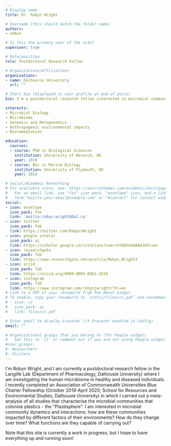 ```yaml
---
# Display name
title: Dr. Robyn Wright

# Username (this should match the folder name)
authors:
- admin

# Is this the primary user of the site?
superuser: true

# Role/position
role: Postdoctoral Research Fellow

# Organizations/Affiliations
organizations:
- name: Dalhousie University
  url: ""

# Short bio (displayed in user profile at end of posts)
bio: I'm a postdoctoral research fellow interested in microbial community dynamics and interactions.

interests:
- Microbial Ecology
- Microbiome
- Genomics and Metagenomics
- Anthropogenic environmental impacts
- Bioremediation

education:
  courses:
  - course: PhD in Biological Sciences
    institution: University of Warwick, UK
    year: 2019
  - course: BSc in Marine Biology
    institution: University of Plymouth, UK
    year: 2013

# Social/Academic Networking
# For available icons, see: https://sourcethemes.com/academic/docs/page-builder/#icons
#   For an email link, use "fas" icon pack, "envelope" icon, and a link in the
#   form "mailto:your-email@example.com" or "#contact" for contact widget.
social:
- icon: envelope
  icon_pack: fas
  link: 'mailto:robyn.wright@dal.ca'
- icon: twitter
  icon_pack: fab
  link: https://twitter.com/RobynJWright
- icon: google-scholar
  icon_pack: ai
  link: https://scholar.google.ca/citations?user=VtEQhX4AAAAJ&hl=en
- icon: researchgate
  icon_pack: fab
  link: https://www.researchgate.net/profile/Robyn_Wright3
- icon: orcid
  icon_pack: fab
  link: https://orcid.org/0000-0003-0562-2610
- icon: instagram
  icon_pack: fab
  link: https://www.instagram.com/robynjwright/?hl=en
# Link to a PDF of your resume/CV from the About widget.
# To enable, copy your resume/CV to `static/files/cv.pdf` and uncomment the lines below.
# - icon: cv
#   icon_pack: ai
#   link: files/cv.pdf

# Enter email to display Gravatar (if Gravatar enabled in Config)
email: ""

# Organizational groups that you belong to (for People widget)
#   Set this to `[]` or comment out if you are not using People widget.
#user_groups:
#- Researchers
#- Visitors
---
```


I'm Robyn Wright, and I am currently a postdoctoral research fellow in the Langille Lab (Department of Pharmacology, Dalhousie University) where I am investigating the human microbiome in healthy and diseased individuals. I recently completed an Association of Commonwealth Universities Blue Charter Fellowship (October 2019-April 2020; School for Resources and Environmental Studies, Dalhousie University) in which I carried out a meta-analysis of all studies that characterise the microbial communities that colonise plastics - the "Plastisphere". I am interested in microbial community dynamics and interactions; how are these communities impacted by different factors of their environments? How do they change over time? What functions are they capable of carrying out?

Note that this site is currently a work in progress, but I hope to have everything up and running soon!
